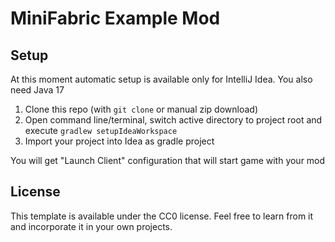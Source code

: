 # MiniFabric Example Mod

## Setup

At this moment automatic setup is available only for IntelliJ Idea.
You also need Java 17

1. Clone this repo (with `git clone` or manual zip download)
2. Open command line/terminal, switch active directory to project root and execute `gradlew setupIdeaWorkspace`
3. Import your project into Idea as gradle project

You will get "Launch Client" configuration that will start game with your mod

## License

This template is available under the CC0 license. Feel free to learn from it and incorporate it in your own projects.
